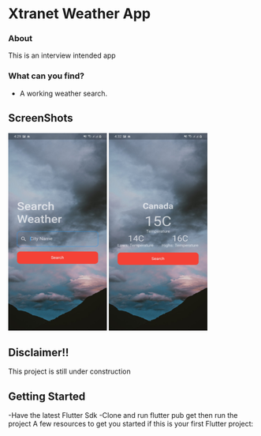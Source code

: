 # Xtranet Weather App
### About
 This is an interview intended app

### What can you find?
 - A working weather search.

## ScreenShots
<img src="./android/app/src/main/res/drawable/one.jpg" width="200" height="400">                             <img src="./android/app/src/main/res/drawable/two.jpg" width="200" height="400">

## Disclaimer!!
This project is still under construction

## Getting Started
-Have the latest Flutter Sdk
-Clone and run flutter pub get then run the project
A few resources to get you started if this is your first Flutter project:


